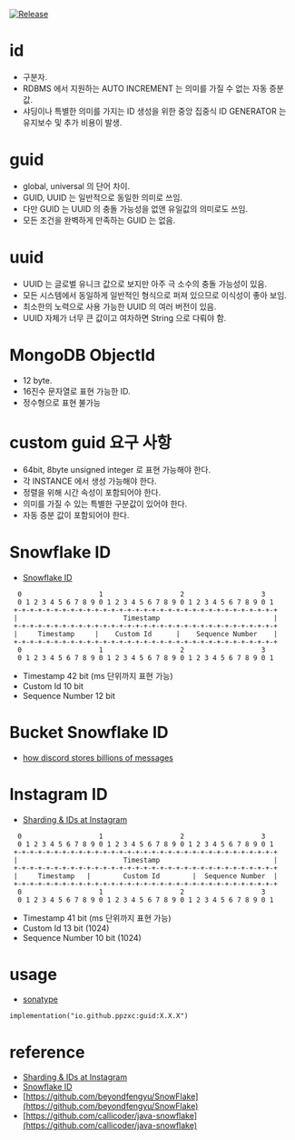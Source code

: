 [![Release](https://github.com/ppzxc/guid/actions/workflows/release.yml/badge.svg)](https://github.com/ppzxc/guid/actions/workflows/release.yml)

# id

- 구분자.
- RDBMS 에서 지원하는 AUTO INCREMENT 는 의미를 가질 수 없는 자동 증분 값.
- 샤딩이나 특별한 의미를 가지는 ID 생성을 위한 중앙 집중식 ID GENERATOR 는 유지보수 및 추가 비용이 발생.

# guid

- global, universal 의 단어 차이.
- GUID, UUID 는 일반적으로 동일한 의미로 쓰임.
- 다만 GUID 는 UUID 의 충돌 가능성을 없앤 유일값의 의미로도 쓰임.
- 모든 조건을 완벽하게 만족하는 GUID 는 없음.

# uuid

- UUID 는 글로벌 유니크 값으로 보지만 아주 극 소수의 충돌 가능성이 있음.
- 모든 시스템에서 동일하게 일반적인 형식으로 퍼져 있으므로 이식성이 좋아 보임.
- 최소한의 노력으로 사용 가능한 UUID 의 여러 버전이 있음.
- UUID 자체가 너무 큰 값이고 여차하면 String 으로 다뤄야 함.

# MongoDB ObjectId

- 12 byte.
- 16진수 문자열로 표현 가능한 ID.
- 정수형으로 표현 불가능

# custom guid 요구 사항

- 64bit, 8byte unsigned integer 로 표현 가능해야 한다.
- 각 INSTANCE 에서 생성 가능해야 한다.
- 정렬을 위해 시간 속성이 포함되어야 한다.
- 의미를 가질 수 있는 특별한 구분값이 있어야 한다.
- 자동 증분 값이 포함되어야 한다.

# Snowflake ID

- [Snowflake ID]([https://instagram-engineering.com/sharding-ids-at-instagram-1cf5a71e5a5c](https://en.wikipedia.org/wiki/Snowflake_ID))

```text
  0                   1                   2                   3
  0 1 2 3 4 5 6 7 8 9 0 1 2 3 4 5 6 7 8 9 0 1 2 3 4 5 6 7 8 9 0 1
 +-+-+-+-+-+-+-+-+-+-+-+-+-+-+-+-+-+-+-+-+-+-+-+-+-+-+-+-+-+-+-+-+
 |                          Timestamp                            |
 +-+-+-+-+-+-+-+-+-+-+-+-+-+-+-+-+-+-+-+-+-+-+-+-+-+-+-+-+-+-+-+-+
 |     Timestamp     |    Custom Id      |    Sequence Number    |
 +-+-+-+-+-+-+-+-+-+-+-+-+-+-+-+-+-+-+-+-+-+-+-+-+-+-+-+-+-+-+-+-+
  0                   1                   2                   3
  0 1 2 3 4 5 6 7 8 9 0 1 2 3 4 5 6 7 8 9 0 1 2 3 4 5 6 7 8 9 0 1
```

- Timestamp 42 bit (ms 단위까지 표현 가능)
- Custom Id 10 bit
- Sequence Number 12 bit

# Bucket Snowflake ID

- [how discord stores billions of messages](https://discord.com/blog/how-discord-stores-billions-of-messages)

# Instagram ID

- [Sharding & IDs at Instagram](https://instagram-engineering.com/sharding-ids-at-instagram-1cf5a71e5a5c)

```text
  0                   1                   2                   3
  0 1 2 3 4 5 6 7 8 9 0 1 2 3 4 5 6 7 8 9 0 1 2 3 4 5 6 7 8 9 0 1
 +-+-+-+-+-+-+-+-+-+-+-+-+-+-+-+-+-+-+-+-+-+-+-+-+-+-+-+-+-+-+-+-+
 |                          Timestamp                            |
 +-+-+-+-+-+-+-+-+-+-+-+-+-+-+-+-+-+-+-+-+-+-+-+-+-+-+-+-+-+-+-+-+
 |     Timestamp   |        Custom Id        |  Sequence Number  |
 +-+-+-+-+-+-+-+-+-+-+-+-+-+-+-+-+-+-+-+-+-+-+-+-+-+-+-+-+-+-+-+-+
  0                   1                   2                   3
  0 1 2 3 4 5 6 7 8 9 0 1 2 3 4 5 6 7 8 9 0 1 2 3 4 5 6 7 8 9 0 1
```

- Timestamp 41 bit (ms 단위까지 표현 가능)
- Custom Id 13 bit (1024)
- Sequence Number 10 bit (1024)

# usage

- [sonatype](https://central.sonatype.com/artifact/io.github.ppzxc/guid)

```
implementation("io.github.ppzxc:guid:X.X.X")
```

# reference

- [Sharding & IDs at Instagram](https://instagram-engineering.com/sharding-ids-at-instagram-1cf5a71e5a5c)
- [Snowflake ID](https://en.wikipedia.org/wiki/Snowflake_ID)
- [https://github.com/beyondfengyu/SnowFlake](https://github.com/beyondfengyu/SnowFlake)
- [https://github.com/callicoder/java-snowflake](https://github.com/callicoder/java-snowflake)
